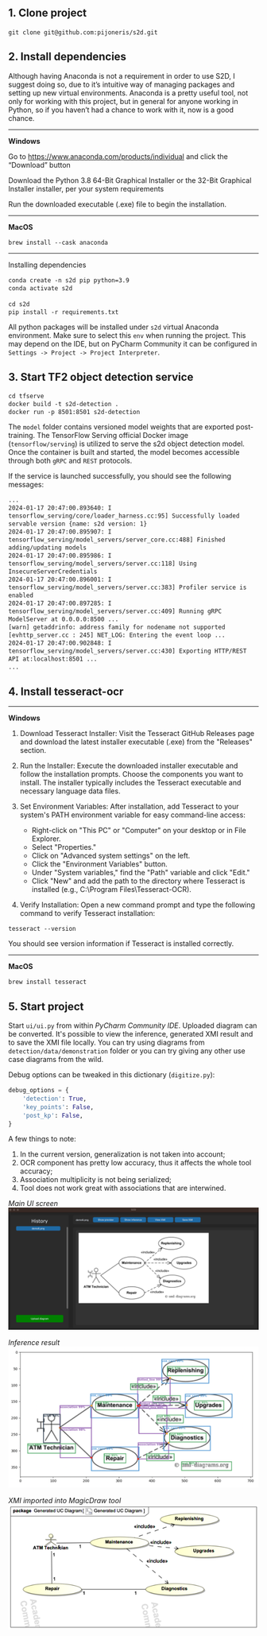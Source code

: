 ## 1. Clone project
```commandline
git clone git@github.com:pijoneris/s2d.git
```
## 2. Install dependencies
Although having Anaconda is not a requirement in order to use S2D, I suggest doing so, due to it’s intuitive way of managing packages and setting up new virtual environments. Anaconda is a pretty useful tool, not only for working with this project, but in general for anyone working in Python, so if you haven’t had a chance to work with it, now is a good chance.

---
**Windows**

Go to https://www.anaconda.com/products/individual and click the “Download” button

Download the Python 3.8 64-Bit Graphical Installer or the 32-Bit Graphical Installer installer, per your system requirements

Run the downloaded executable (.exe) file to begin the installation.

----
**MacOS**
```commandline
brew install --cask anaconda
```
---

Installing dependencies

```commandline
conda create -n s2d pip python=3.9
conda activate s2d

cd s2d
pip install -r requirements.txt
```

All python packages will be installed under `s2d` virtual Anaconda environment. Make sure to select this `env` when running the project. This may depend on the IDE, but on PyCharm Community it can be configured in `Settings -> Project -> Project Interpreter`.


## 3. Start TF2 object detection service

```commandline
cd tfserve
docker build -t s2d-detection .
docker run -p 8501:8501 s2d-detection
```
The `model` folder contains versioned model weights that are exported post-training. The TensorFlow Serving official Docker image (`tensorflow/serving`) is utilized to serve the s2d object detection model. Once the container is built and started, the model becomes accessible through both `gRPC` and `REST` protocols.

If the service is launched successfully, you should see the following messages:


```commandline
...
2024-01-17 20:47:00.893640: I tensorflow_serving/core/loader_harness.cc:95] Successfully loaded servable version {name: s2d version: 1}
2024-01-17 20:47:00.895907: I tensorflow_serving/model_servers/server_core.cc:488] Finished adding/updating models
2024-01-17 20:47:00.895986: I tensorflow_serving/model_servers/server.cc:118] Using InsecureServerCredentials
2024-01-17 20:47:00.896001: I tensorflow_serving/model_servers/server.cc:383] Profiler service is enabled
2024-01-17 20:47:00.897285: I tensorflow_serving/model_servers/server.cc:409] Running gRPC ModelServer at 0.0.0.0:8500 ...
[warn] getaddrinfo: address family for nodename not supported
[evhttp_server.cc : 245] NET_LOG: Entering the event loop ...
2024-01-17 20:47:00.902848: I tensorflow_serving/model_servers/server.cc:430] Exporting HTTP/REST API at:localhost:8501 ...
...
```

## 4. Install tesseract-ocr

---

**Windows**

1. Download Tesseract Installer:
Visit the Tesseract GitHub Releases page and download the latest installer executable (.exe) from the "Releases" section.

2. Run the Installer:
Execute the downloaded installer executable and follow the installation prompts. Choose the components you want to install. The installer typically includes the Tesseract executable and necessary language data files.

3. Set Environment Variables:
After installation, add Tesseract to your system's PATH environment variable for easy command-line access:

   *  Right-click on "This PC" or "Computer" on your desktop or in File Explorer.
   *  Select "Properties."
   *  Click on "Advanced system settings" on the left.
   *  Click the "Environment Variables" button.
   *  Under "System variables," find the "Path" variable and click "Edit."
   *  Click "New" and add the path to the directory where Tesseract is installed (e.g., C:\Program Files\Tesseract-OCR).
4. Verify Installation:
   Open a new command prompt and type the following command to verify Tesseract installation:

```commandline
tesseract --version
```
You should see version information if Tesseract is installed correctly.

---
**MacOS**
```commandline
brew install tesseract
```
## 5. Start project

Start `ui/ui.py` from within _PyCharm Community IDE_. Uploaded diagram can be converted.
It's possible to view the inference, generated XMI result and to save the XMI file locally.
You can try using diagrams from `detection/data/demonstration` folder or you can try giving any other use case diagrams from the wild.

Debug options can be tweaked in this dictionary (`digitize.py`):
```python
debug_options = {
    'detection': True,
    'key_points': False,
    'post_kp': False,
}
```

A few things to note:
1. In the current version, generalization is not taken into account;
2. OCR component has pretty low accuracy, thus it affects the whole tool accuracy;
3. Association multiplicity is not being serialized;
4. Tool does not work great with associations that are interwined.

_Main UI screen_
![Main UI screen](./doc/images/ui.png)

_Inference result_
![Inference result](./doc/images/result.png)

_XMI imported into MagicDraw tool_
![MSOSA result](./doc/images/msosa.png)

